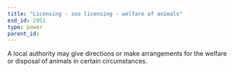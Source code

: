 ```yaml
---
title: "Licensing - zoo licensing - welfare of animals"
esd_id: 2951
type: power
parent_id:  
---
```


A local authority may give directions or make arrangements for the welfare or disposal of animals in certain circumstances.

